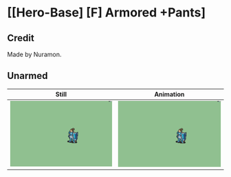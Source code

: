 # [\[Hero-Base\] \[F\] Armored +Pants]

## Credit

Made by Nuramon.
	
## Unarmed

| Still | Animation |
| :---: | :-------: |
| ![Unarmed still](./Unarmed_000.png) | ![Unarmed animation](./Unarmed.gif) |
